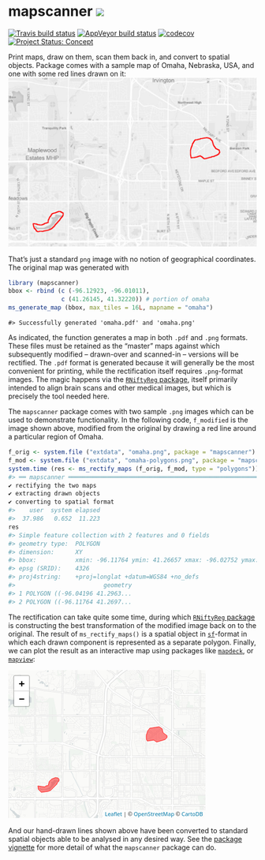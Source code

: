 <!-- README.md is generated from README.Rmd. Please edit that file -->

# mapscanner ![](http://www.textfiles.com/underconstruction/CoColosseumHoop5020underconstruction_blk.gif)

<!-- badges: start -->

[![Travis build
status](https://travis-ci.org/mpadge/mapscanner.svg?branch=master)](https://travis-ci.org/mpadge/mapscanner)
[![AppVeyor build
status](https://ci.appveyor.com/api/projects/status/github/mpadge/mapscanner?branch=master&svg=true)](https://ci.appveyor.com/project/mpadge/mapscanner)
[![codecov](https://codecov.io/gh/mpadge/mapscanner/branch/master/graph/badge.svg)](https://codecov.io/gh/mpadge/mapscanner)
[![Project Status:
Concept](https://www.repostatus.org/badges/latest/concept.svg)](https://www.repostatus.org/#concept)
<!-- badges: end -->

Print maps, draw on them, scan them back in, and convert to spatial
objects. Package comes with a sample map of Omaha, Nebraska, USA, and
one with some red lines drawn on it:
![](./man/figures/omaha-polygons.png)

That’s just a standard `png` image with no notion of geographical
coordinates. The original map was generated with

``` r
library (mapscanner)
bbox <- rbind (c (-96.12923, -96.01011),
               c (41.26145, 41.32220)) # portion of omaha
ms_generate_map (bbox, max_tiles = 16L, mapname = "omaha")
```

    #> Successfully generated 'omaha.pdf' and 'omaha.png'

As indicated, the function generates a map in both `.pdf` and `.png`
formats. These files must be retained as the “master” maps against which
subsequently modified – drawn-over and scanned-in – versions will be
rectified. The `.pdf` format is generated because it will generally be
the most convenient for printing, while the rectification itself
requires `.png`-format images. The magic happens via the [`RNiftyReg`
package](https://github.com/jonclayden/RNiftyReg), itself primarily
intended to align brain scans and other medical images, but which is
precisely the tool needed here.

The `mapscanner` package comes with two sample `.png` images which can
be used to demonstrate functionality. In the following code,
`f_modified` is the image shown above, modified from the original by
drawing a red line around a particular region of Omaha.

``` r
f_orig <- system.file ("extdata", "omaha.png", package = "mapscanner")
f_mod <- system.file ("extdata", "omaha-polygons.png", package = "mapscanner")
system.time (res <- ms_rectify_maps (f_orig, f_mod, type = "polygons"))
#> ══ mapscanner ═════════════════════════════════════════════════════════════
✔ rectifying the two maps 
✔ extracting drawn objects 
✔ converting to spatial format
#>    user  system elapsed 
#>  37.986   0.652  11.223
res
#> Simple feature collection with 2 features and 0 fields
#> geometry type:  POLYGON
#> dimension:      XY
#> bbox:           xmin: -96.11764 ymin: 41.26657 xmax: -96.02752 ymax: 41.3008
#> epsg (SRID):    4326
#> proj4string:    +proj=longlat +datum=WGS84 +no_defs
#>                         geometry
#> 1 POLYGON ((-96.04196 41.2963...
#> 2 POLYGON ((-96.11764 41.2697...
```

The rectification can take quite some time, during which [`RNiftyReg`
package](https://github.com/jonclayden/RNiftyReg) is constructing the
best transformation of the modified image back on to the original. The
result of `ms_rectify_maps()` is a spatial object in
[`sf`](https://cran.r-project.org/package=sf)-format in which each drawn
component is represented as a separate polygon. Finally, we can plot the
result as an interactive map using packages like
[`mapdeck`](https://github.com/symbolixAU/mapdeck), or
[`mapview`](https://github.com/r-spatial/mapview):

![](./man/figures/leaflet-1.png)

And our hand-drawn lines shown above have been converted to standard
spatial objects able to be analysed in any desired way. See the [package
vignette](https://mpadge.github.io/mapscanner/articles/mapscanner.html)
for more detail of what the `mapscanner` package can do.
